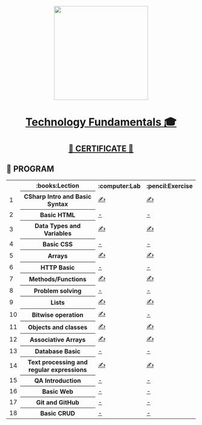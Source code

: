 <p align="center"><img src="http://spaceappschallengebulgaria.eu/sites/default/files/softuni.png" width = 250 /></p>

# <a href="https://softuni.bg/trainings/2237/technology-fundamentals-with-csharp-january-2019"><p align="center"> Technology Fundamentals :mortar_board:<p></a>

## <a href="https://softuni.bg/certificates/details/65476/b318037b"><p align="center">&#128170; CERTIFICATE &#128170;<p></a>

## &#128190; PROGRAM

<table>
<tr>
  <th></th><th>:books:Lection</th><th>:computer:Lab</th><th>:pencil:Exercise</th>
</tr>
<tr>
  <td>1</td>
  <th>CSharp Intro and Basic Syntax</th>
  <td><a href="https://github.com/nikolay-doichev/Technology-Fundamentals-With-csharp-january-2019/tree/master/01.BasicSyntax%2CConditionalStatementsAndLoops_Lecture" >&#9997;</a></td>
  <td><a href="https://github.com/nikolay-doichev/Technology-Fundamentals-With-csharp-january-2019/tree/master/01.BasicSyntax%2CConditionalStatementsAndLoops_Exersice" >&#9997;</a></td>  
</tr>
<tr>
  <td>2</td>
  <th>Basic HTML</th>
  <td><a href="" >-</a></td>
  <td><a href="" >-</a></td>  
</tr>
  <tr>
  <td>3</td>
    <th>Data Types and Variables</th>
    <td><a href="https://github.com/nikolay-doichev/Technology-Fundamentals-With-csharp-january-2019/tree/master/02.DataTypesAndVariablesSecond_Lecture" >&#9997;</a></td>
    <td><a href="https://github.com/nikolay-doichev/Technology-Fundamentals-With-csharp-january-2019/tree/master/02.DataTypesAndVariablesSecond_Exersice" >&#9997;</a></td>    
</tr>
  <tr>
  <td>4</td>
    <th>Basic CSS </th>
    <td><a href="" >-</a></td>
    <td><a href="" >-</a></td>    
</tr>
  <tr>
  <td>5</td>
    <th>Arrays</th>
    <td><a href="" >&#9997;</a></td>
    <td><a href="https://github.com/nikolay-doichev/Technology-Fundamentals-With-csharp-january-2019/tree/master/03.Arrays_Exersice" >&#9997;</a></td>    
</tr>
  <tr>
  <td>6</td>
    <th>HTTP Basic</th>
    <td><a href="" >-</a></td>
    <td><a href="" >-</a></td>    
</tr>
  <tr>
  <td>7</td>
    <th>Methods/Functions</th>
    <td><a href="" >&#9997;</a></td>
    <td><a href="https://github.com/nikolay-doichev/Technology-Fundamentals-With-csharp-january-2019/tree/master/04.MethodsFunction_Exersice" >&#9997;</a></td>   
    <tr>
  <td>8</td>
    <th>Problem solving</th>
    <td><a href="" >-</a></td>
    <td><a href="" >-</a></td>
</tr>
  </tr>
    <tr>
  <td>9</td>
    <th>Lists</th>
    <td><a href="" >&#9997;</a></td>
    <td><a href="https://github.com/nikolay-doichev/Technology-Fundamentals-With-csharp-january-2019/tree/master/05.Lists_Exersice" >&#9997;</a></td>
</tr>
<tr>
  <td>10</td>
    <th>Bitwise operation</th>
    <td><a href="https://github.com/nikolay-doichev/Technology-Fundamentals-With-csharp-january-2019/tree/master/05.BitWiseOperation_Lecture" >&#9997;</a></td>
    <td><a href="" >-</a></td>
</tr>
<tr>
  <td>11</td>
    <th>Objects and classes</th>
    <td><a href="https://github.com/nikolay-doichev/Technology-Fundamentals-With-csharp-january-2019/tree/master/06.ObectsAndClasses_Exersice" >&#9997;</a></td>
    <td><a href="" >&#9997;</a></td>
</tr>
<tr>
  <td>12</td>
    <th>Associative Arrays</th>
    <td><a href="https://github.com/nikolay-doichev/Technology-Fundamentals-With-csharp-january-2019/tree/master/07.AssociativeArrays_Exercise" >&#9997;</a></td>
    <td><a href="" >&#9997;</a></td>
</tr>
<tr>
  <td>13</td>
    <th>Database Basic</th>
    <td><a href="" >-</a></td>
    <td><a href="" >-</a></td>
</tr>
<tr>
  <td>14</td>
    <th>Text processing and regular expressions</th>
    <td><a href="https://github.com/nikolay-doichev/Technology-Fundamentals-With-csharp-january-2019/tree/master/08.StringAndTextProcessing_Exercise" >&#9997;</a></td>
    <td><a href="" >&#9997;</a></td>
</tr>
<tr>
  <td>15</td>
    <th>QA Introduction</th>
    <td><a href="" >-</a></td>
    <td><a href="" >-</a></td>
</tr>
<tr>
  <td>16</td>
    <th>Basic Web</th>
    <td><a href="" >-</a></td>
    <td><a href="" >-</a></td>
</tr>
<tr>
  <td>17</td>
    <th>Git and GitHub</th>
    <td><a href="" >-</a></td>
    <td><a href="" >-</a></td>
</tr>
<tr>
  <td>18</td>
    <th>Basic CRUD</th>
    <td><a href="" >-</a></td>
    <td><a href="" >-</a></td>
</tr>
<tr>
  </table>
